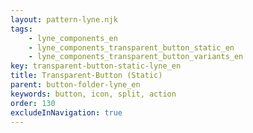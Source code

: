 ```yaml
---
layout: pattern-lyne.njk
tags: 
    - lyne_components_en
    - lyne_components_transparent_button_static_en
    - lyne_components_transparent_button_variants_en
key: transparent-button-static-lyne_en
title: Transparent-Button (Static)
parent: button-folder-lyne_en
keywords: button, icon, split, action
order: 130
excludeInNavigation: true
---
```

